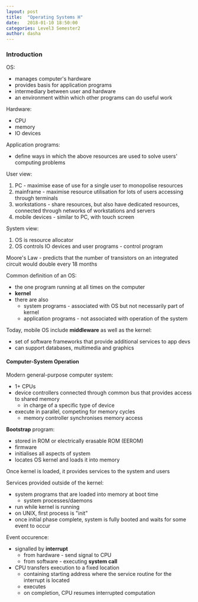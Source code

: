```yaml
---
layout: post
title:  "Operating Systems H"
date:   2018-01-10 18:50:00
categories: Level3 Semester2
author: dasha
---
```


### Introduction

OS:

* manages computer's hardware
* provides basis for application programs
* intermediary between user and hardware
* an environment within which other programs can do useful work
<!--excerpt-->

Hardware:

* CPU
* memory
* IO devices

Application programs:

* define ways in which the above resources are used to solve users' computing problems

User view:

1. PC - maximise ease of use for a single user to monopolise resources
2. mainframe - maximise resource utilisation for lots of users accessing through terminals
3. workstations - share resources, but also have dedicated resources, connected through networks of workstations and servers
4. mobile devices - similar to PC, with touch screen

System view:

1. OS is resource allocator
2. OS controls IO devices and user programs - control program

Moore's Law - predicts that the number of transistors on an integrated circuit would double every 18 months

Common definition of an OS:

* the one program running at all times on the computer
* **kernel**
* there are also
  * system programs - associated with OS but not necessarily part of kernel
  * application programs - not associated with operation of the system
  
Today, mobile OS include **middleware** as well as the kernel:

* set of software frameworks that provide additional services to app devs
* can support databases, multimedia and graphics

#### Computer-System Operation

Modern general-purpose computer system:

* 1+ CPUs
* device controllers connected through common bus that provides access to shared memory
  * in charge of a specific type of device
* execute in parallel, competing for memory cycles
  * memory controller synchronises memory access

**Bootstrap** program:

* stored in ROM or electrically erasable ROM (EEROM)
* firmware
* initialises all aspects of system
* locates OS kernel and loads it into memory

Once kernel is loaded, it provides services to the system and users

Services provided outside of the kernel:

* system programs that are loaded into memory at boot time
  * system processes/daemons
* run while kernel is running
* on UNIX, first process is "init"
* once initial phase complete, system is fully booted and waits for some event to occur

Event occurence:

* signalled by **interrupt**
  * from hardware - send signal to CPU
  * from software - executing **system call**
* CPU transfers execution to a fixed location
  * containing starting address where the service routine for the interrupt is located
  * executes
  * on completion, CPU resumes interrupted computation
  
